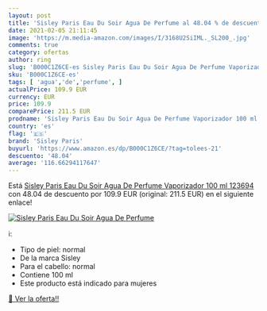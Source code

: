 ```yaml
---
layout: post
title: 'Sisley Paris Eau Du Soir Agua De Perfume al 48.04 % de descuento'
date: 2021-02-05 21:11:45
image: 'https://m.media-amazon.com/images/I/3168U2SiIML._SL200_.jpg'
comments: true
category: ofertas
author: ring
slug: 'B000C1Z6CE-es Sisley Paris Eau Du Soir Agua De Perfume Vaporizador 100...'
sku: 'B000C1Z6CE-es'
tags: [ 'agua','de','perfume', ]
actualPrice: 109.9 EUR
currency: EUR
price: 109.9
comparePrice: 211.5 EUR
prodname: 'Sisley Paris Eau Du Soir Agua De Perfume Vaporizador 100 ml  123694 '
country: 'es'
flag: '🇪🇸'
brand: 'Sisley Paris'
buyurl: 'https://www.amazon.es/dp/B000C1Z6CE/?tag=tolees-21'
descuento: '48.04'
average: '116.66294117647'
---
```


Está [Sisley Paris Eau Du Soir Agua De Perfume Vaporizador 100 ml  123694 ](https://www.amazon.es/dp/B000C1Z6CE/?tag=tolees-21) con 48.04 de descuento por 109.9 EUR (original: 211.5 EUR) en el siguiente enlace!

[![Sisley Paris Eau Du Soir Agua De Perfume](https://m.media-amazon.com/images/I/3168U2SiIML._SL200_.jpg)](https://www.amazon.es/dp/B000C1Z6CE/?tag=tolees-21)

ℹ️:

- Tipo de piel: normal
- De la marca Sisley
- Para el cabello: normal
- Contiene 100 ml
- Este producto está indicado para mujeres

[🛒 Ver la oferta!!](https://www.amazon.es/dp/B000C1Z6CE/?tag=tolees-21)
